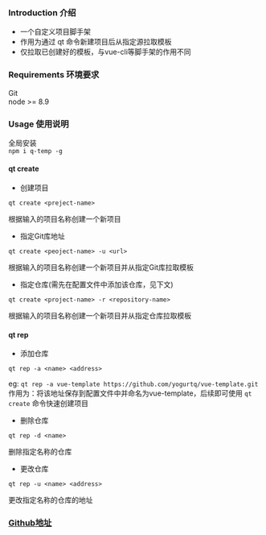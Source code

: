 ### Introduction 介绍
+ 一个自定义项目脚手架
+ 作用为通过 qt 命令新建项目后从指定源拉取模板
+ 仅拉取已创建好的模板，与vue-cli等脚手架的作用不同

### Requirements 环境要求
Git  
node >= 8.9

### Usage 使用说明  
全局安装  
`npm i q-temp -g`

#### qt create 
+ 创建项目  
```
qt create <preject-name>
```  
根据输入的项目名称创建一个新项目  

+ 指定Git库地址  
```
qt create <peoject-name> -u <url>
```  
根据输入的项目名称创建一个新项目并从指定Git库拉取模板

+ 指定仓库(需先在配置文件中添加该仓库，见下文)  
```
qt create <project-name> -r <repository-name>
```
根据输入的项目名称创建一个新项目并从指定仓库拉取模板

#### qt rep
+ 添加仓库  
```
qt rep -a <name> <address>
```  
eg: `qt rep -a vue-template https://github.com/yogurtq/vue-template.git`  
作用为：将该地址保存到配置文件中并命名为vue-template，后续即可使用 `qt create` 命令快速创建项目

+ 删除仓库  
```
qt rep -d <name>
```
删除指定名称的仓库

+ 更改仓库
```
qt rep -u <name> <address>
```
更改指定名称的仓库的地址

### [Github地址](https://github.com/yogurtq/q-temp)

